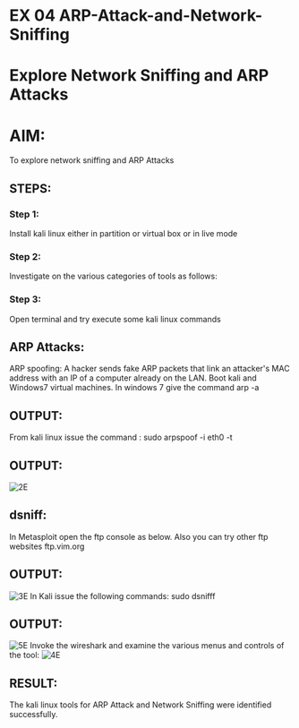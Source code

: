 # EX 04 ARP-Attack-and-Network-Sniffing
# Explore Network Sniffing and ARP Attacks

# AIM:

To explore network sniffing and ARP Attacks

## STEPS:

### Step 1:

Install kali linux either in partition or virtual box or in live mode

### Step 2:

Investigate on the various categories of tools as follows:


### Step 3:
Open terminal and try execute some kali linux commands

## ARP Attacks:  
ARP spoofing: A hacker sends fake ARP packets that link an attacker's MAC address with an IP of a computer already on the LAN. 
Boot kali and Windows7 virtual machines.
In windows 7 give the command arp -a
## OUTPUT:

From kali linux issue the command :
sudo arpspoof -i eth0 -t <target system> <gateway>
## OUTPUT:
![2E](https://github.com/deepikasrinivasans/ARP-Attack-and-Network-Sniffing/assets/119393935/b8c36799-aae7-4a94-aea1-f6e32f1cd4fb)
## dsniff:
In Metasploit open the ftp console as below. Also you can try other ftp websites ftp.vim.org
## OUTPUT:
![3E](https://github.com/deepikasrinivasans/ARP-Attack-and-Network-Sniffing/assets/119393935/49c85e5a-fc70-4f46-a84a-2c2396b519b5)
In Kali issue the following commands:
sudo dsnifff
## OUTPUT:
![5E](https://github.com/deepikasrinivasans/ARP-Attack-and-Network-Sniffing/assets/119393935/1e3b099e-0ad4-43eb-9ee9-cb839461d47a)
Invoke the wireshark and examine the various menus  and controls of the tool:
![4E](https://github.com/deepikasrinivasans/ARP-Attack-and-Network-Sniffing/assets/119393935/a00c61ca-c2b4-4eeb-acc1-9e348a3de511)
## RESULT:
The kali linux tools for ARP Attack and Network Sniffing were identified successfully.
